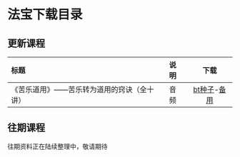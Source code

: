 # 法宝下载目录

## 更新课程

|标题|说明|下载|
:-|:-|:-:
|《苦乐道用》——苦乐转为道用的窍诀（全十讲）|音频| [bt种子](torrents/%E8%8B%A6%E4%B9%90%E9%81%93%E7%94%A8.torrent)-[备用](https://s3.ap-northeast-2.amazonaws.com/khenposodargye.public/torrents/%E8%8B%A6%E4%B9%90%E9%81%93%E7%94%A8.torrent)|

## 往期课程
往期资料正在陆续整理中，敬请期待

